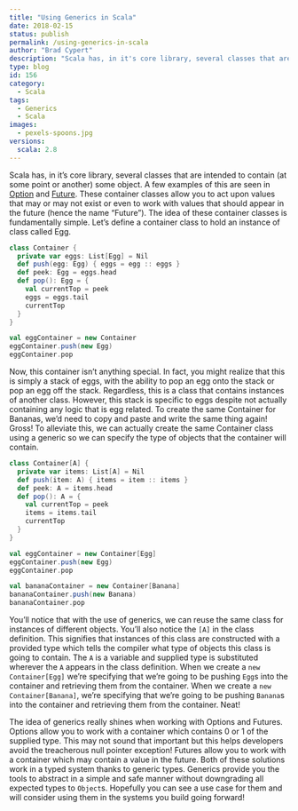 ```yaml
---
title: "Using Generics in Scala"
date: 2018-02-15
status: publish
permalink: /using-generics-in-scala
author: "Brad Cypert"
description: "Scala has, in it's core library, several classes that are intended to contain (at some point or another) some instance of another class. A few examples of this are seen in Option and Future. These container classes allow you to act upon values that may or may not exist or even to work with values that should appear in the future (hence the name \"Future\"). The idea of these container classes is fundamentally simple"
type: blog
id: 156
category:
  - Scala
tags:
  - Generics
  - Scala
images:
  - pexels-spoons.jpg
versions:
  scala: 2.8
---
```


Scala has, in it’s core library, several classes that are intended to contain (at some point or another) some object. A few examples of this are seen in [Option](https://www.scala-lang.org/api/2.12.2/scala/Option.html) and [Future](https://www.scala-lang.org/api/2.12.2/scala/concurrent/Future.html). These container classes allow you to act upon values that may or may not exist or even to work with values that should appear in the future (hence the name “Future”). The idea of these container classes is fundamentally simple. Let’s define a container class to hold an instance of class called Egg.

```scala
class Container {
  private var eggs: List[Egg] = Nil
  def push(egg: Egg) { eggs = egg :: eggs }
  def peek: Egg = eggs.head
  def pop(): Egg = {
    val currentTop = peek
    eggs = eggs.tail
    currentTop
  }
}

val eggContainer = new Container
eggContainer.push(new Egg)
eggContainer.pop

```

Now, this container isn’t anything special. In fact, you might realize that this is simply a stack of eggs, with the ability to pop an egg onto the stack or pop an egg off the stack. Regardless, this is a class that contains instances of another class. However, this stack is specific to eggs despite not actually containing any logic that is egg related. To create the same Container for Bananas, we’d need to copy and paste and write the same thing again! Gross! To alleviate this, we can actually create the same Container class using a generic so we can specify the type of objects that the container will contain.

```scala
class Container[A] {
  private var items: List[A] = Nil
  def push(item: A) { items = item :: items }
  def peek: A = items.head
  def pop(): A = {
    val currentTop = peek
    items = items.tail
    currentTop
  }
}

val eggContainer = new Container[Egg]
eggContainer.push(new Egg)
eggContainer.pop

val bananaContainer = new Container[Banana]
bananaContainer.push(new Banana)
bananaContainer.pop

```

You’ll notice that with the use of generics, we can reuse the same class for instances of different objects. You’ll also notice the `[A]` in the class definition. This signifies that instances of this class are constructed with a provided type which tells the compiler what type of objects this class is going to contain. The `A` is a variable and supplied type is substituted wherever the `A` appears in the class definition. When we create a `new Container[Egg]` we’re specifying that we’re going to be pushing `Egg`s into the container and retrieving them from the container. When we create a `new Container[Banana]`, we’re specifying that we’re going to be pushing `Banana`s into the container and retrieving them from the container. Neat!

The idea of generics really shines when working with Options and Futures. Options allow you to work with a container which contains 0 or 1 of the supplied type. This may not sound that important but this helps developers avoid the treacherous null pointer exception! Futures allow you to work with a container which may contain a value in the future. Both of these solutions work in a typed system thanks to generic types. Generics provide you the tools to abstract in a simple and safe manner without downgrading all expected types to `Object`s. Hopefully you can see a use case for them and will consider using them in the systems you build going forward!
